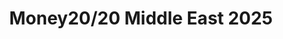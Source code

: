 ---
title: "Money20/20 Middle East 2025"
startDate: 2025-09-15
location:
  city: "Riyadh"
  country: "Saudi Arabia"
url: "https://www.money2020.com/"
image: "/images/03.png"
featured: true
eventType: ["Fintech"]
region: "Other"
---